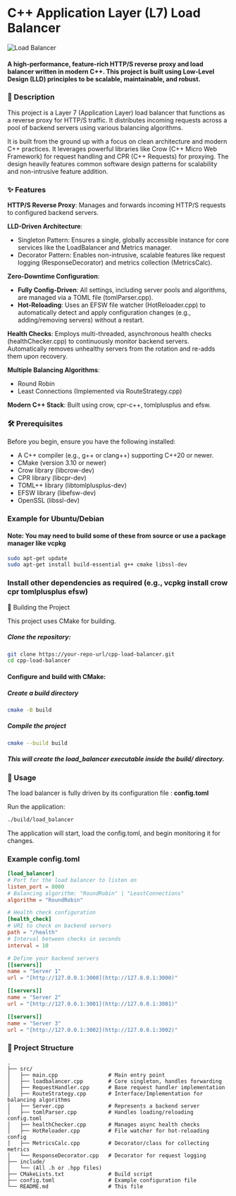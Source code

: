 # C++ Application Layer (L7) Load Balancer

![Load Balancer](https://external-content.duckduckgo.com/iu/?u=https%3A%2F%2Ftse2.mm.bing.net%2Fth%2Fid%2FOIP.zMTcLwRh-eSQ_i8nrKFv6QHaFW%3Fpid%3DApi&f=1&ipt=72b7977ce53c68c6169ebd581512284fa0ed7546fc09c6e36e2a08e6b4fde5f7&ipo=images)

#### A high-performance, feature-rich HTTP/S reverse proxy and load balancer written in modern C++. This project is built using Low-Level Design (LLD) principles to be scalable, maintainable, and robust.

### 📖 Description

This project is a Layer 7 (Application Layer) load balancer that functions as a reverse proxy for HTTP/S traffic. It distributes incoming requests across a pool of backend servers using various balancing algorithms.

It is built from the ground up with a focus on clean architecture and modern C++ practices. It leverages powerful libraries like Crow (C++ Micro Web Framework) for request handling and CPR (C++ Requests) for proxying. The design heavily features common software design patterns for scalability and non-intrusive feature addition.

### ✨ Features

**HTTP/S Reverse Proxy**: Manages and forwards incoming HTTP/S requests to configured backend servers.

**LLD-Driven Architecture**:
- Singleton Pattern: Ensures a single, globally accessible instance for core services like the LoadBalancer and Metrics manager.
- Decorator Pattern: Enables non-intrusive, scalable features like request logging (ResponseDecorator) and metrics collection (MetricsCalc).

**Zero-Downtime Configuration**:
- **Fully Config-Driven**: All settings, including server pools and algorithms, are managed via a TOML file (tomlParser.cpp).
- **Hot-Reloading**: Uses an EFSW file watcher (HotReloader.cpp) to automatically detect and apply configuration changes (e.g., adding/removing servers) without a restart.

**Health Checks**: Employs multi-threaded, asynchronous health checks (healthChecker.cpp) to continuously monitor backend servers. Automatically removes unhealthy servers from the rotation and re-adds them upon recovery.

**Multiple Balancing Algorithms**:
- Round Robin
- Least Connections
(Implemented via RouteStrategy.cpp)

**Modern C++ Stack**: Built using crow, cpr-c++, tomlplusplus and efsw.

### 🛠️ Prerequisites

Before you begin, ensure you have the following installed:

- A C++ compiler (e.g., g++ or clang++) supporting C++20 or newer.
- CMake (version 3.10 or newer)
- Crow library (libcrow-dev)
- CPR library (libcpr-dev)
- TOML++ library (libtomlplusplus-dev)
- EFSW library (libefsw-dev)
- OpenSSL (libssl-dev)

### Example for Ubuntu/Debian
#### Note: You may need to build some of these from source or use a package manager like vcpkg
```bash
sudo apt-get update
sudo apt-get install build-essential g++ cmake libssl-dev

```
### Install other dependencies as required (e.g., vcpkg install crow cpr tomlplusplus efsw)


🚀 Building the Project

This project uses CMake for building.

##### Clone the repository:

```bash
git clone https://your-repo-url/cpp-load-balancer.git
cd cpp-load-balancer

```

#### Configure and build with CMake:

##### Create a build directory
```bash
cmake -B build
```
##### Compile the project
```bash
cmake --build build
```

##### This will create the load_balancer executable inside the build/ directory.

### 🏃 Usage

The load balancer is fully driven by its configuration file : **config.toml**

Run the application:
```bash
./build/load_balancer
```

The application will start, load the config.toml, and begin monitoring it for changes.

### Example config.toml
``` toml
[load_balancer]
# Port for the load balancer to listen on
listen_port = 8080
# Balancing algorithm: "RoundRobin" | "LeastConnections"
algorithm = "RoundRobin"

# Health check configuration
[health_check]
# URI to check on backend servers
path = "/health"
# Interval between checks in seconds
interval = 10

# Define your backend servers
[[servers]]
name = "Server 1"
url = "[http://127.0.0.1:3000](http://127.0.0.1:3000)"

[[servers]]
name = "Server 2"
url = "[http://127.0.0.1:3001](http://127.0.0.1:3001)"

[[servers]]
name = "Server 3"
url = "[http://127.0.0.1:3002](http://127.0.0.1:3002)"
```

### 📂 Project Structure
```
.
├── src/
│   ├── main.cpp                # Main entry point
│   ├── loadbalancer.cpp        # Core singleton, handles forwarding
│   ├── RequestHandler.cpp      # Base request handler implementation
│   ├── RouteStrategy.cpp       # Interface/Implementation for balancing algorithms
│   ├── Server.cpp              # Represents a backend server
│   ├── tomlParser.cpp          # Handles loading/reloading config.toml
│   ├── healthChecker.cpp       # Manages async health checks
│   ├── HotReloader.cpp         # File watcher for hot-reloading config
│   ├── MetricsCalc.cpp         # Decorator/class for collecting metrics
│   └── ResponseDecorator.cpp   # Decorator for request logging
├── include/
│   └── (All .h or .hpp files)
├── CMakeLists.txt              # Build script
├── config.toml                 # Example configuration file
└── README.md                   # This file
```

